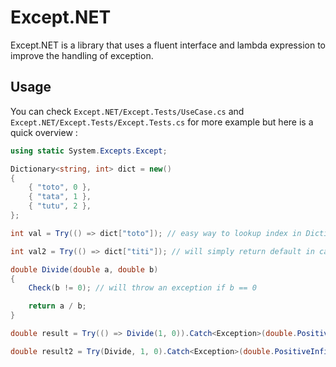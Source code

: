 # Except.NET

Except.NET is a library that uses a fluent interface and lambda expression to improve the handling of exception.

## Usage
You can check `Except.NET/Except.Tests/UseCase.cs` and `Except.NET/Except.Tests/Except.Tests.cs` for more example but here is a quick overview :
```C#
using static System.Excepts.Except;

Dictionary<string, int> dict = new()
{
    { "toto", 0 },
    { "tata", 1 },
    { "tutu", 2 },
};

int val = Try(() => dict["toto"]); // easy way to lookup index in Dictionary

int val2 = Try(() => dict["titi"]); // will simply return default in case of non existing index

double Divide(double a, double b)
{
    Check(b != 0); // will throw an exception if b == 0

    return a / b;
}

double result = Try(() => Divide(1, 0)).Catch<Exception>(double.PositiveInfinity); // return double.PositiveInfinity in case of an exception

double result2 = Try(Divide, 1, 0).Catch<Exception>(double.PositiveInfinity); // Use try without using a closure
```